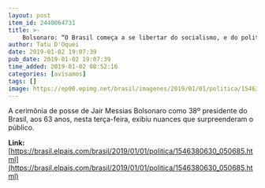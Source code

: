 ```yaml
---
layout: post
item_id: 2440064731
title: >-
    Bolsonaro: “O Brasil começa a se libertar do socialismo, e do politicamente correto”
author: Tatu D'Oquei
date: 2019-01-02 19:07:39
pub_date: 2019-01-02 19:07:39
time_added: 2019-01-02 08:52:16
categories: [avisamos]
tags: []
image: https://ep00.epimg.net/brasil/imagenes/2019/01/01/politica/1546380630_050685_1546387171_rrss_normal.jpg
---
```


A cerimônia de posse de Jair Messias Bolsonaro como 38º presidente do Brasil, aos 63 anos, nesta terça-feira, exibiu nuances que surpreenderam o público.

**Link:** [https://brasil.elpais.com/brasil/2019/01/01/politica/1546380630_050685.html](https://brasil.elpais.com/brasil/2019/01/01/politica/1546380630_050685.html)

